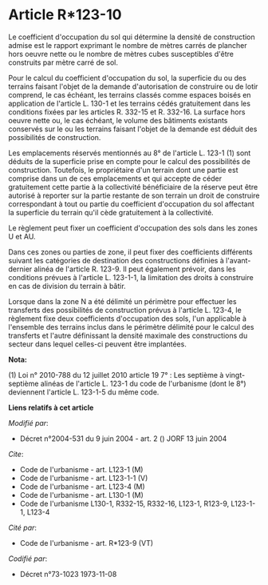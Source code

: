 # Article R*123-10

Le coefficient d'occupation du sol qui détermine la densité de construction admise est le rapport exprimant le nombre de
mètres carrés de plancher hors oeuvre nette ou le nombre de mètres cubes susceptibles d'être construits par mètre carré de
sol.

Pour le calcul du coefficient d'occupation du sol, la superficie du ou des terrains faisant l'objet de la demande
d'autorisation de construire ou de lotir comprend, le cas échéant, les terrains classés comme espaces boisés en application
de l'article L. 130-1 et les terrains cédés gratuitement dans les conditions fixées par les articles R. 332-15 et R. 332-16.
La surface hors oeuvre nette ou, le cas échéant, le volume des bâtiments existants conservés sur le ou les terrains faisant
l'objet de la demande est déduit des possibilités de construction.

Les emplacements réservés mentionnés au 8° de l'article L. 123-1 (1) sont déduits de la superficie prise en compte pour le
calcul des possibilités de construction. Toutefois, le propriétaire d'un terrain dont une partie est comprise dans un de ces
emplacements et qui accepte de céder gratuitement cette partie à la collectivité bénéficiaire de la réserve peut être
autorisé à reporter sur la partie restante de son terrain un droit de construire correspondant à tout ou partie du
coefficient d'occupation du sol affectant la superficie du terrain qu'il cède gratuitement à la collectivité.

Le règlement peut fixer un coefficient d'occupation des sols dans les zones U et AU.

Dans ces zones ou parties de zone, il peut fixer des coefficients différents suivant les catégories de destination des
constructions définies à l'avant-dernier alinéa de l'article R. 123-9. Il peut également prévoir, dans les conditions prévues
à l'article L. 123-1-1, la limitation des droits à construire en cas de division du terrain à bâtir.

Lorsque dans la zone N a été délimité un périmètre pour effectuer les transferts des possibilités de construction prévus à
l'article L. 123-4, le règlement fixe deux coefficients d'occupation des sols, l'un applicable à l'ensemble des terrains
inclus dans le périmètre délimité pour le calcul des transferts et l'autre définissant la densité maximale des constructions
du secteur dans lequel celles-ci peuvent être implantées.

**Nota:**

(1) Loi n° 2010-788 du 12 juillet 2010 article 19 7° : Les septième à vingt-septième alinéas de l'article L. 123-1 du code de
l'urbanisme (dont le 8°) deviennent l'article L. 123-1-5 du même code.

**Liens relatifs à cet article**

_Modifié par_:

  - Décret n°2004-531 du 9 juin 2004 - art. 2 () JORF 13 juin 2004

_Cite_:

  - Code de l'urbanisme - art. L123-1 (M)
  - Code de l'urbanisme - art. L123-1-1 (V)
  - Code de l'urbanisme - art. L123-4 (M)
  - Code de l'urbanisme - art. L130-1 (M)
  - Code de l'urbanisme L130-1, R332-15, R332-16, L123-1, R123-9, L123-1-1, L123-4

_Cité par_:

  - Code de l'urbanisme - art. R*123-9 (VT)

_Codifié par_:

  - Décret n°73-1023 1973-11-08
